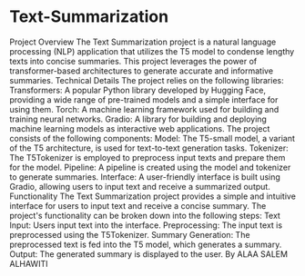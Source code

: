 # Text-Summarization
Project Overview
The Text Summarization project is a natural language processing (NLP) application that utilizes the T5 model to condense lengthy texts into concise summaries. This project leverages the power of transformer-based architectures to generate accurate and informative summaries.
Technical Details
The project relies on the following libraries:
Transformers: A popular Python library developed by Hugging Face, providing a wide range of pre-trained models and a simple interface for using them.
Torch: A machine learning framework used for building and training neural networks.
Gradio: A library for building and deploying machine learning models as interactive web applications.
The project consists of the following components:
Model: The T5-small model, a variant of the T5 architecture, is used for text-to-text generation tasks.
Tokenizer: The T5Tokenizer is employed to preprocess input texts and prepare them for the model.
Pipeline: A pipeline is created using the model and tokenizer to generate summaries.
Interface: A user-friendly interface is built using Gradio, allowing users to input text and receive a summarized output.
Functionality
The Text Summarization project provides a simple and intuitive interface for users to input text and receive a concise summary. The project's functionality can be broken down into the following steps:
Text Input: Users input text into the interface.
Preprocessing: The input text is preprocessed using the T5Tokenizer.
Summary Generation: The preprocessed text is fed into the T5 model, which generates a summary.
Output: The generated summary is displayed to the user.
By ALAA SALEM ALHAWITI
